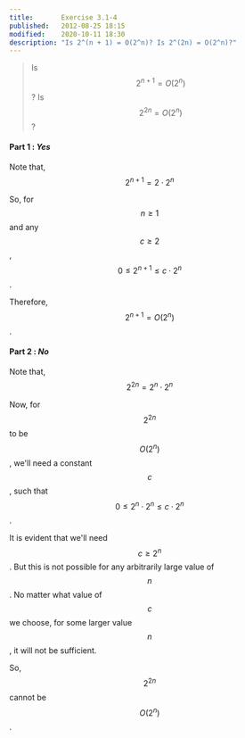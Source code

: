 ```yaml
---
title:       Exercise 3.1-4
published:   2012-08-25 18:15
modified:    2020-10-11 18:30
description: "Is 2^(n + 1) = O(2^n)? Is 2^(2n) = O(2^n)?"
---
```


> Is $$2^{n + 1} = O(2^n)$$? Is $$2^{2n} = O(2^n)$$?

#### Part 1 : *Yes*

Note that, $$2^{n + 1} = 2 \cdot 2^n$$

So, for $$n \ge 1$$ and any $$c \ge 2$$, $$0 \le 2^{n + 1} \le c \cdot 2^n$$.

Therefore, $$2^{n + 1} = O(2^n)$$.

#### Part 2 : *No*

Note that, $$2^{2n} = 2^n \cdot 2^n$$

Now, for $$2^{2n}$$ to be $$O(2^n)$$, we'll need a constant $$c$$, such that $$0 \le 2^n \cdot 2^n \le c \cdot 2^n$$.

It is evident that we'll need $$c \ge 2^n$$. But this is not possible for any arbitrarily large value of $$n$$. No matter what value of $$c$$ we choose, for some larger value $$n$$, it will not be sufficient.

So, $$2^{2n}$$ cannot be $$O(2^n)$$.
